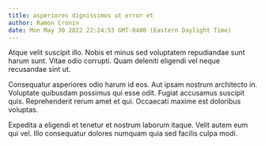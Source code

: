 ```yaml
---
title: asperiores dignissimos ut error et
author: Ramon Cronin
date: Mon May 30 2022 22:24:53 GMT-0400 (Eastern Daylight Time)
---
```

Atque velit suscipit illo. Nobis et minus sed voluptatem repudiandae sunt harum sunt. Vitae odio corrupti. Quam deleniti eligendi vel neque recusandae sint ut.

 Consequatur asperiores odio harum id eos. Aut ipsam nostrum architecto in. Voluptate quibusdam possimus qui esse odit. Fugiat accusamus suscipit quis. Reprehenderit rerum amet et qui. Occaecati maxime est doloribus voluptas.

 Expedita a eligendi et tenetur et nostrum laborum itaque. Velit autem eum qui vel. Illo consequatur dolores numquam quia sed facilis culpa modi.